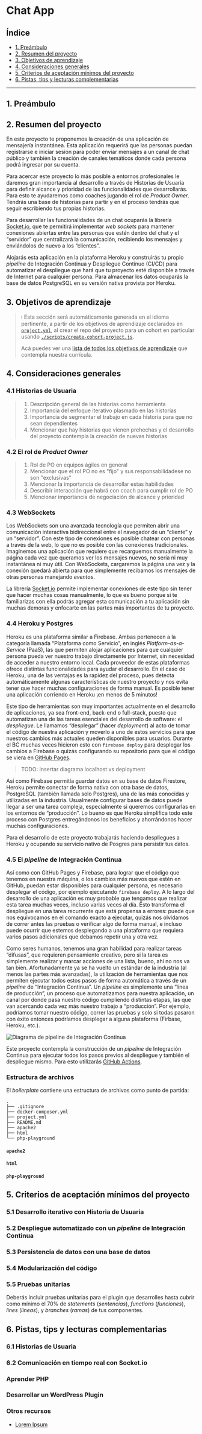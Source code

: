 # Chat App

## Índice

- [1. Preámbulo](#1-preámbulo)
- [2. Resumen del proyecto](#2-resumen-del-proyecto)
- [3. Objetivos de aprendizaje](#3-objetivos-de-aprendizaje)
- [4. Consideraciones generales](#4-consideraciones-generales)
- [5. Criterios de aceptación mínimos del proyecto](#5-criterios-de-aceptación-mínimos-del-proyecto)
- [6. Pistas, tips y lecturas complementarias](#6-pistas-tips-y-lecturas-complementarias)

---

## 1. Preámbulo

## 2. Resumen del proyecto

En este proyecto te proponemos la creación de una aplicación de mensajería instantánea. Esta aplicación requerirá que las personas puedan registrarse e iniciar sesión para poder enviar mensajes a un canal de chat público y también la creación de canales temáticos donde cada persona podrá ingresar por su cuenta.

Para acercar este proyecto lo más posible a entornos profesionales le daremos gran importancia al desarrollo a través de Historias de Usuaria para definir alcance y prioridad de las funcionalidades que desarrollarás. Para esto te ayudaremos como coaches jugando el rol de _Product Owner_. Tendrás una base de historias para partir y en el proceso tendrás que seguir escribiendo tus propias historias.

Para desarrollar las funcionalidades de un chat ocuparás la librería [Socket.io](socket.io), que te permitirá implementar _web sockets_ para mantener conexiones abiertas entre las personas que estén dentro del chat y el “servidor” que centralizará la comunicación, recibiendo los mensajes y enviándolos de nuevo a los “clientes”.

Alojarás esta aplicación en la plataforma Heroku y construirás tu propio _pipeline_ de Integración Continua y Despliegue Continuo (CI/CD) para automatizar el despliegue que hará que tu proyecto esté disponible a través de Internet para cualquier persona. Para almacenar los datos ocuparás la base de datos PostgreSQL en su versión nativa provista por Heroku.

## 3. Objetivos de aprendizaje

> ℹ️ Esta sección será automáticamente generada en el idioma pertinente, a partir
> de los objetivos de aprendizaje declarados en [`project.yml`](./project.yml),
> al crear el repo del proyecto para un cohort en particular usando
> [`./scripts/create-cohort-project.js`](../../scripts#create-cohort-project-coaches).
>
> Acá puedes ver una [lista de todos los objetivos de aprendizaje](../../learning-objectives/data.yml)
> que contempla nuestra currícula.

## 4. Consideraciones generales

### 4.1 Historias de Usuaria

> 1. Descripción general de las historias como herramienta
> 1. Importancia del enfoque iterativo plasmado en las historias
> 1. Importancia de segmentar el trabajo en cada historia para que no sean dependientes
> 1. Mencionar que hay historias que vienen prehechas y el desarrollo del proyecto contempla la creación de nuevas historias

### 4.2 El rol de _Product Owner_

> 1. Rol de PO en equipos ágiles en general
> 1. Mencionar que el rol PO no es "fijo" y sus responsabilidadese no son "exclusivas"
> 1. Mencionar la importancia de desarrollar estas habilidades
> 1. Describir interacción que habrá con coach para cumplir rol de PO
> 1. Mencionar importancia de negociación de alcance y prioridad

### 4.3 WebSockets

Los WebSockets son una avanzada tecnología que permiten abrir una comunicación interactiva bidireccional entre el navegador de un “cliente” y un “servidor”. Con este tipo de conexiones es posible chatear con personas a través de la web, lo que no es posible con las conexiones tradicionales. Imaginemos una aplicación que requiere que recarguemos manualmente la página cada vez que queramos ver los mensajes nuevos, no sería ni muy instantánea ni muy útil. Con WebSockets, cargaremos la página una vez y la conexión quedará abierta para que simplemente recibamos los mensajes de otras personas manejando _eventos_.

La librería [Socket.io](socket.io) permite implementar conexiones de este tipo sin tener que hacer muchas cosas manualmente, lo que es bueno porque si te familiarizas con ella podrás agregar esta comunicación a tu aplicación sin muchas demoras y enfocarte en las partes más importantes de tu proyecto.

### 4.4 Heroku y Postgres

Heroku es una plataforma similar a Firebase. Ambas pertenecen a la categoría llamada “Plataforma como Servicio”, en inglés _Platform-as-a-Service_ (PaaS), las que permiten alojar aplicaciones para que cualquier persona pueda ver nuestro trabajo directamente por Internet, sin necesidad de acceder a nuestro entorno local. Cada proveedor de estas plataformas ofrece distintas funcionalidades para ayudar el desarrollo. En el caso de Heroku, una de las ventajas es la rapidez del proceso, pues detecta automáticamente algunas características de nuestro proyecto y nos evita tener que hacer muchas configuraciones de forma manual. Es posible tener una aplicación corriendo en Heroku ¡en menos de 5 minutos!

Este tipo de herramientas son muy importantes actualmente en el desarrollo de aplicaciones, ya sea front-end, back-end o full-stack, puesto que automatizan una de las tareas esenciales del desarrollo de software: el _despliegue_. Le llamamos “desplegar” (hacer _deployment_) al acto de tomar el código de nuestra aplicación y moverlo a uno de estos servicios para que nuestros cambios más actuales queden disponibles para usuarios. Durante el BC muchas veces hicieron esto con `firebase deploy` para desplegar los cambios a Firebase o quizás configurando su repositorio para que el código se viera en [GitHub Pages](https://pages.github.com/).

> TODO: Insertar diagrama localhost vs deployment

Así como Firebase permitía guardar datos en su base de datos Firestore, Heroku permite conectar de forma nativa con otra base de datos, PostgreSQL (también llamada solo Postgres), una de las más conocidas y utilizadas en la industria. Usualmente configurar bases de datos puede llegar a ser una tarea compleja, especialmente si queremos configurarlas en los entornos de “producción”. Lo bueno es que Heroku simplifica todo este proceso con Postgres entregándonos los beneficios y ahorrándonos hacer muchas configuraciones.

Para el desarrollo de este proyecto trabajarás haciendo despliegues a Heroku y ocupando su servicio nativo de Posgres para persistir tus datos.

### 4.5 El _pipeline_ de Integración Continua

Así como con GitHub Pages y Firebase, para lograr que el código que tenemos en nuestra máquina, o los cambios más nuevos que estén en GitHub, puedan estar disponibles para cualquier persona, es necesario desplegar el código, por ejemplo ejecutando `firebase deploy`. A lo largo del desarrollo de una aplicación es muy probable que tengamos que realizar esta tarea muchas veces, incluso varias veces al día. Esto transforma el despliegue en una tarea recurrente que está propensa a errores: puede que nos equivocamos en el comando exacto a ejecutar, quizás nos olvidamos de correr antes las pruebas o verificar algo de forma manual, e incluso puede ocurrir que estemos desplegando a una plataforma que requiera varios pasos adicionales que debamos repetir una y otra vez.

Como seres humanos, tenemos una gran habilidad para realizar tareas “difusas”, que requieren pensamiento creativo, pero si la tarea es simplemente realizar y marcar acciones de una lista, bueno, ahí no nos va tan bien. Afortunadamente ya se ha vuelto un estándar de la industria (al menos las partes más avanzadas), la utilización de herramientas que nos permiten ejecutar todos estos pasos de forma automática a través de un _pipeline_ de “Integración Continua”. Un _pipeline_ es simplemente una “línea de producción”, un proceso que automatizamos para nuestra aplicación, un canal por donde pasa nuestro código cumpliendo distintas etapas, las que van acercando cada vez más nuestro trabajo a “producción”. Por ejemplo, podríamos tomar nuestro código, correr las pruebas y solo si todas pasaron con éxito entonces podríamos desplegar a alguna plataforma (Firbase, Heroku, etc.).

![Diagrama de pipeline de Integración Continua](./ci-pipeline.png)

Este proyecto contempla la construcción de un _pipeline_ de Integración Continua para ejecutar todos los pasos previos al despliegue y también el despliegue mismo. Para esto utilizarás [GitHub Actions](https://github.com/features/actions).

### Estructura de archivos

El _boilerplate_ contiene una estructura de archivos como punto de partida:

```text
.
├── .gitignore
├── docker-composer.yml
├── project.yml
├── README.md
├── apache2
├── html
└── php-playground
```

#### `apache2`

#### `html`

#### `php-playground`

## 5. Criterios de aceptación mínimos del proyecto

### 5.1 Desarrollo iterativo con Historia de Usuaria

### 5.2 Despliegue automatizado con un _pipeline_ de Integración Continua

### 5.3 Persistencia de datos con una base de datos

### 5.4 Modularización del código

### 5.5 Pruebas unitarias

Deberás incluir pruebas unitarias para el plugin que desarrolles hasta cubrir
como mínimo el 70% de _statements_
(_sentencias_), _functions_ (_funciones_), _lines_ (_líneas_),
y _branches_ (_ramas_) de tus componentes.

## 6. Pistas, tips y lecturas complementarias

### 6.1 Historias de Usuaria

### 6.2 Comunicación en tiempo real con Socket.io

### Aprender PHP

### Desarrollar un WordPress Plugin

### Otros recursos

- [Lorem Ipsum]()
